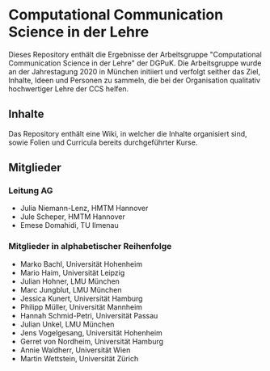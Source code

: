 # Computational Communication Science in der Lehre

Dieses Repository enthält die Ergebnisse der Arbeitsgruppe "Computational Communication Science in der Lehre" der DGPuK. Die Arbeitsgruppe wurde an der Jahrestagung 2020 in München initiiert und verfolgt seither das Ziel, Inhalte, Ideen und Personen zu sammeln, die bei der Organisation qualitativ hochwertiger Lehre der CCS helfen.

## Inhalte
Das Repository enthält eine Wiki, in welcher die Inhalte organisiert sind, sowie Folien und Curricula bereits durchgeführter Kurse.

## Mitglieder
### Leitung AG
* Julia Niemann-Lenz, HMTM Hannover
* Jule Scheper, HMTM Hannover
* Emese Domahidi, TU Ilmenau

### Mitglieder in alphabetischer Reihenfolge
* Marko Bachl, Universität Hohenheim
* Mario Haim, Universität Leipzig
* Julian Hohner, LMU München
* Marc Jungblut, LMU München
* Jessica Kunert, Universität Hamburg
* Philipp Müller, Universität Mannheim
* Hannah Schmid-Petri, Universität Passau
* Julian Unkel, LMU München
* Jens Vogelgesang, Universität Hohenheim
* Gerret von Nordheim, Universität Hamburg
* Annie Waldherr, Universität Wien
* Martin Wettstein, Universität Zürich
